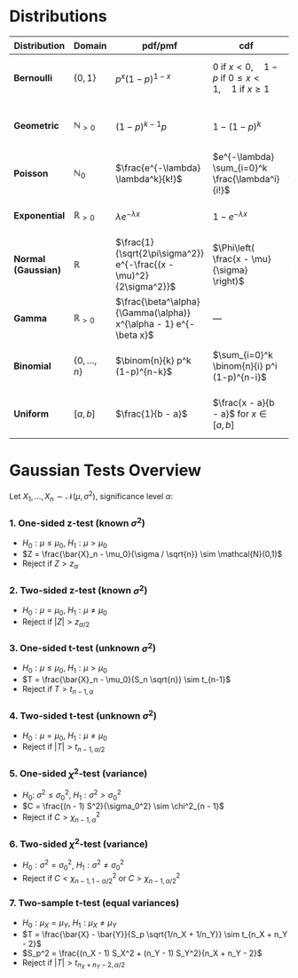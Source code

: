 # Distributions

| Distribution          | Domain            | pdf/pmf                                                            | cdf                                                                                  | $\mu$           | $\sigma^2$           | cf                                     | mle                                                                              | Comment                              |
|-----------------------|-------------------|--------------------------------------------------------------------|--------------------------------------------------------------------------------------|-----------------|----------------------|----------------------------------------|----------------------------------------------------------------------------------|--------------------------------------|
| **Bernoulli**         | $\{0, 1\}$        | $p^x (1-p)^{1-x}$                                                  | $\text{0 if } x < 0,\quad 1 - p \text{ if } 0 \le x < 1,\quad 1 \text{ if } x \ge 1$ | $p$             | $p(1 - p)$           | $(1 - p) + pe^{it}$                    | $\hat{p} = \bar{X}_n = \frac{1}{n} \sum X_i$                                     | Special case of Binomial ($n=1$)     |
| **Geometric**         | $\mathbb{N}_{>0}$ | $(1-p)^{k-1}p$                                                     | $1 - (1 - p)^k$                                                                      | $1/p$           | $\frac{1-p}{p^2}$    | $\frac{pe^{it}}{1 - (1 - p)e^{it}}$    | $\hat{p} = \frac{1}{\bar{X}_n}$                                                  | Number of trials until first success |
| **Poisson**           | $\mathbb{N}_0$    | $\frac{e^{-\lambda} \lambda^k}{k!}$                                | $e^{-\lambda} \sum_{i=0}^k \frac{\lambda^i}{i!}$                                     | $\lambda$       | $\lambda$            | $e^{\lambda (e^{it} - 1)}$             | $\hat{\lambda} = \bar{X}_n$                                                      | Model for rare events                |
| **Exponential**       | $\mathbb{R}_{>0}$ | $\lambda e^{-\lambda x}$                                           | $1 - e^{-\lambda x}$                                                                 | $1/\lambda$     | $1/\lambda^2$        | $\frac{\lambda}{\lambda - it}$         | $\hat{\lambda} = \frac{1}{\bar{X}_n}$                                            | Waiting time until first event       |
| **Normal (Gaussian)** | $\mathbb{R}$      | $\frac{1}{\sqrt{2\pi\sigma^2}} e^{-\frac{(x - \mu)^2}{2\sigma^2}}$ | $\Phi\left( \frac{x - \mu}{\sigma} \right)$                                          | $\mu$           | $\sigma^2$           | $e^{i\mu t - \frac{1}{2}\sigma^2 t^2}$ | $\hat{\mu} = \bar{X}_n$, $\hat{\sigma}^2 = \frac{1}{n} \sum (X_i - \bar{X}_n)^2$ | Most common due to CLT               |
| **Gamma**             | $\mathbb{R}_{>0}$ | $\frac{\beta^\alpha}{\Gamma(\alpha)} x^{\alpha - 1} e^{-\beta x}$  | —                                                                                    | $\alpha/\beta$  | $\alpha/\beta^2$     | $(1 - it/\beta)^{-\alpha}$             | No closed-form                                                                   | Sum of exponentials                  |
| **Binomial**          | $\{0,\dots,n\}$   | $\binom{n}{k} p^k (1-p)^{n-k}$                                     | $\sum_{i=0}^k \binom{n}{i} p^i (1-p)^{n-i}$                                          | $np$            | $np(1 - p)$          | $(1 - p + p e^{it})^n$                 | $\hat{p} = \frac{1}{n} \sum X_i$ (for fixed $n$)                                 | Number of successes in $n$ trials    |
| **Uniform**           | $[a, b]$          | $\frac{1}{b - a}$                                                  | $\frac{x - a}{b - a}$ for $x \in [a,b]$                                              | $\frac{a+b}{2}$ | $\frac{(b-a)^2}{12}$ | $\frac{e^{itb} - e^{ita}}{it(b - a)}$  | $\hat{\theta} = \max\{X_1, ..., X_n\}$ for Unif$(0, \theta)$                     | Equal probability in an interval     |

# Gaussian Tests Overview

Let $X_1, \dots, X_n \sim \mathcal{N}(\mu, \sigma^2)$, significance level $\alpha$:

### 1. One-sided z-test (known $\sigma^2$)

- $H_0: \mu \leq \mu_0$, $H_1: \mu > \mu_0$
- $Z = \frac{\bar{X}_n - \mu_0}{\sigma / \sqrt{n}} \sim \mathcal{N}(0,1)$
- Reject if $Z > z_\alpha$

### 2. Two-sided z-test (known $\sigma^2$)

- $H_0: \mu = \mu_0$, $H_1: \mu \neq \mu_0$
- Reject if $|Z| > z_{\alpha/2}$

### 3. One-sided t-test (unknown $\sigma^2$)

- $H_0: \mu \leq \mu_0$, $H_1: \mu > \mu_0$
- $T = \frac{\bar{X}_n - \mu_0}{S_n \sqrt{n}} \sim t_{n-1}$
- Reject if $T > t_{n-1, \alpha}$

### 4. Two-sided t-test (unknown $\sigma^2$)

- $H_0: \mu = \mu_0$, $H_1: \mu \neq \mu_0$
- Reject if $|T| > t_{n-1, \alpha/2}$

### 5. One-sided $\chi^2$-test (variance)

- $H_0$: $\sigma^2 \leq \sigma_0^2$, $H_1: \sigma^2 > \sigma_0^2$
- $C = \frac{(n - 1) S^2}{\sigma_0^2} \sim \chi^2_{n - 1}$
- Reject if $C > \chi^2_{n - 1, \alpha}$

### 6. Two-sided $\chi^2$-test (variance)

- $H_0: \sigma^2 = \sigma_0^2$, $H_1: \sigma^2 \neq \sigma_0^2$
- Reject if $C < \chi^2_{n - 1, 1 - \alpha/2}$ or $C > \chi^2_{n - 1, \alpha/2}$

### 7. Two-sample t-test (equal variances)

- $H_0: \mu_X = \mu_Y$, $H_1: \mu_X \neq \mu_Y$
- $T = \frac{\bar{X} - \bar{Y}}{S_p \sqrt{1/n_X + 1/n_Y}} \sim t_{n_X + n_Y - 2}$
- $S_p^2 = \frac{(n_X - 1) S_X^2 + (n_Y - 1) S_Y^2}{n_X + n_Y - 2}$
- Reject if $|T| > t_{n_X + n_Y - 2, \alpha/2}$
